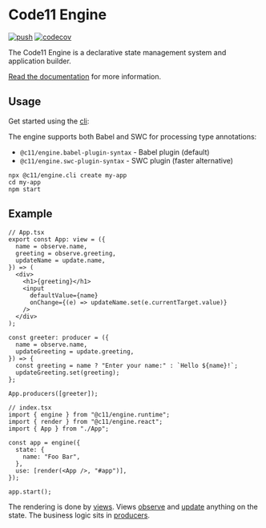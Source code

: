 # Code11 Engine

[![push](https://github.com/code11/engine/workflows/CI/badge.svg?branch=master&event=push)](https://github.com/code11/engine/actions)
[![codecov](https://codecov.io/gh/code11/engine/branch/master/graph/badge.svg?token=K3UZLXWOEK)](https://codecov.io/gh/code11/engine)

The Code11 Engine is a declarative state management system and application builder.

[Read the documentation](https://code11.github.io/engine/docs/) for more information.

## Usage

Get started using the [cli](https://code11.github.io/engine/docs/cli):

The engine supports both Babel and SWC for processing type annotations:
- `@c11/engine.babel-plugin-syntax` - Babel plugin (default)
- `@c11/engine.swc-plugin-syntax` - SWC plugin (faster alternative)

```
npx @c11/engine.cli create my-app
cd my-app
npm start
```

## Example

```tsx
// App.tsx
export const App: view = ({
  name = observe.name,
  greeting = observe.greeting,
  updateName = update.name,
}) => (
  <div>
    <h1>{greeting}</h1>
    <input
      defaultValue={name}
      onChange={(e) => updateName.set(e.currentTarget.value)}
    />
  </div>
);

const greeter: producer = ({
  name = observe.name,
  updateGreeting = update.greeting,
}) => {
  const greeting = name ? "Enter your name:" : `Hello ${name}!`;
  updateGreeting.set(greeting);
};

App.producers([greeter]);
```

```tsx
// index.tsx
import { engine } from "@c11/engine.runtime";
import { render } from "@c11/engine.react";
import { App } from "./App";

const app = engine({
  state: {
    name: "Foo Bar",
  },
  use: [render(<App />, "#app")],
});

app.start();
```

The rendering is done by [views](https://code11.github.io/engine/docs/api/view). Views [observe](https://code11.github.io/engine/docs/api/observe)
and [update](https://code11.github.io/engine/docs/api/update) anything on the
state. The business logic sits in
[producers](https://code11.github.io/engine/docs/api/producer).
